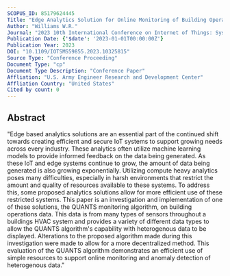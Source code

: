 ```yaml
---
SCOPUS_ID: 85179624445
Title: "Edge Analytics Solution for Online Monitoring of Building Operations Data"
Author: "Williams W.R."
Journal: "2023 10th International Conference on Internet of Things: Systems, Management and Security, IOTSMS 2023"
Publication Date: {'$date': '2023-01-01T00:00:00Z'}
Publication Year: 2023
DOI: "10.1109/IOTSMS59855.2023.10325815"
Source Type: "Conference Proceeding"
Document Type: "cp"
Document Type Description: "Conference Paper"
Affliation: "U.S. Army Engineer Research and Development Center"
Affliation Country: "United States"
Cited by count: 0
---
```


## Abstract
"Edge based analytics solutions are an essential part of the continued shift towards creating efficient and secure IoT systems to support growing needs across every industry. These analytics often utilize machine learning models to provide informed feedback on the data being generated. As these IoT and edge systems continue to grow, the amount of data being generated is also growing exponentially. Utilizing compute heavy analytics poses many difficulties, especially in harsh environments that restrict the amount and quality of resources available to these systems. To address this, some proposed analytics solutions allow for more efficient use of these restricted systems. This paper is an investigation and implementation of one of these solutions, the QUANTS monitoring algorithm, on building operations data. This data is from many types of sensors throughout a buildings HVAC system and provides a variety of different data types to allow the QUANTS algorithm's capability with heterogenous data to be displayed. Alterations to the proposed algorithm made during this investigation were made to allow for a more decentralized method. This evaluation of the QUANTS algorithm demonstrates an efficient use of simple resources to support online monitoring and anomaly detection of heterogenous data."
